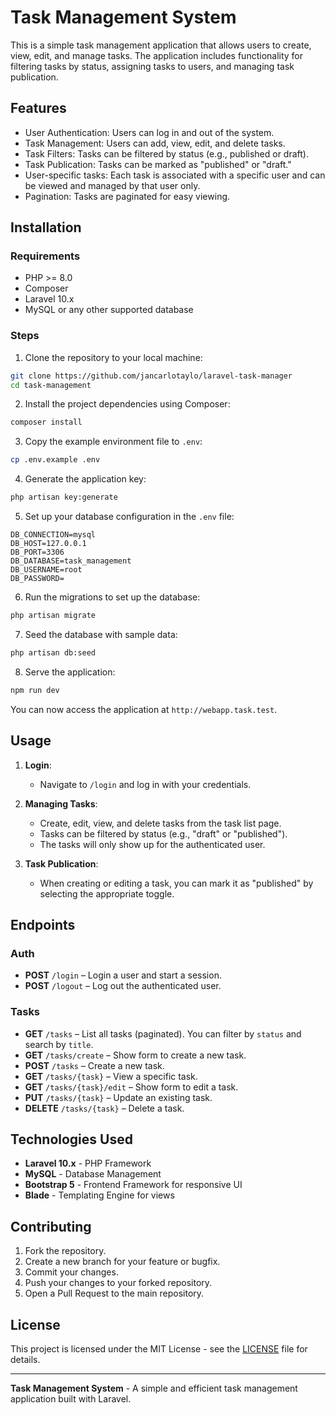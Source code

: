 
# Task Management System

This is a simple task management application that allows users to create, view, edit, and manage tasks. The application includes functionality for filtering tasks by status, assigning tasks to users, and managing task publication.

## Features

- User Authentication: Users can log in and out of the system.
- Task Management: Users can add, view, edit, and delete tasks.
- Task Filters: Tasks can be filtered by status (e.g., published or draft).
- Task Publication: Tasks can be marked as "published" or "draft."
- User-specific tasks: Each task is associated with a specific user and can be viewed and managed by that user only.
- Pagination: Tasks are paginated for easy viewing.

## Installation

### Requirements

- PHP >= 8.0
- Composer
- Laravel 10.x
- MySQL or any other supported database

### Steps

1. Clone the repository to your local machine:
```bash
git clone https://github.com/jancarlotaylo/laravel-task-manager
cd task-management
```

2. Install the project dependencies using Composer:
```bash
composer install
```

3. Copy the example environment file to `.env`:
```bash
cp .env.example .env
```

4. Generate the application key:
```bash
php artisan key:generate
```

5. Set up your database configuration in the `.env` file:
```
DB_CONNECTION=mysql
DB_HOST=127.0.0.1
DB_PORT=3306
DB_DATABASE=task_management
DB_USERNAME=root
DB_PASSWORD=
```

6. Run the migrations to set up the database:
```bash
php artisan migrate
```

7. Seed the database with sample data:
```bash
php artisan db:seed
```

8. Serve the application:
```bash
npm run dev
```

   You can now access the application at `http://webapp.task.test`.

## Usage

1. **Login**:
   - Navigate to `/login` and log in with your credentials.

2. **Managing Tasks**:
   - Create, edit, view, and delete tasks from the task list page.
   - Tasks can be filtered by status (e.g., "draft" or "published").
   - The tasks will only show up for the authenticated user.

3. **Task Publication**:
   - When creating or editing a task, you can mark it as "published" by selecting the appropriate toggle.

## Endpoints

### Auth

- **POST** `/login` – Login a user and start a session.
- **POST** `/logout` – Log out the authenticated user.

### Tasks

- **GET** `/tasks` – List all tasks (paginated). You can filter by `status` and search by `title`.
- **GET** `/tasks/create` – Show form to create a new task.
- **POST** `/tasks` – Create a new task.
- **GET** `/tasks/{task}` – View a specific task.
- **GET** `/tasks/{task}/edit` – Show form to edit a task.
- **PUT** `/tasks/{task}` – Update an existing task.
- **DELETE** `/tasks/{task}` – Delete a task.

## Technologies Used

- **Laravel 10.x** - PHP Framework
- **MySQL** - Database Management
- **Bootstrap 5** - Frontend Framework for responsive UI
- **Blade** - Templating Engine for views

## Contributing

1. Fork the repository.
2. Create a new branch for your feature or bugfix.
3. Commit your changes.
4. Push your changes to your forked repository.
5. Open a Pull Request to the main repository.

## License

This project is licensed under the MIT License - see the [LICENSE](LICENSE) file for details.

---

**Task Management System** - A simple and efficient task management application built with Laravel.
